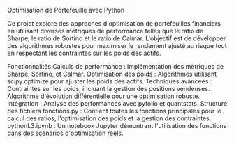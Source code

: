 


Optimisation de Portefeuille avec Python

Ce projet explore des approches d'optimisation de portefeuilles financiers en utilisant diverses métriques de performance telles que le ratio de Sharpe, le ratio de Sortino et le ratio de Calmar. L'objectif est de développer des algorithmes robustes pour maximiser le rendement ajusté au risque tout en respectant les contraintes sur les poids des actifs.

Fonctionnalités
Calculs de performance : Implémentation des métriques de Sharpe, Sortino, et Calmar.
Optimisation des poids : Algorithmes utilisant scipy.optimize pour ajuster les poids des actifs.
Techniques avancées :
Contraintes sur les poids, incluant la gestion des positions vendeuses.
Algorithme d'évolution différentielle pour une optimisation robuste.
Intégration : Analyse des performances avec pyfolio et quantstats.
Structure des fichiers
fonctions.py : Contient toutes les fonctions principales pour le calcul des ratios, l'optimisation des poids et la gestion des contraintes.
pythonL3.ipynb : Un notebook Jupyter démontrant l'utilisation des fonctions dans des scénarios d'optimisation réels.
